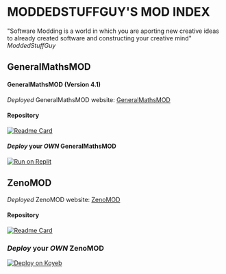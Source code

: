 # MODDEDSTUFFGUY'S MOD INDEX
"Software Modding is a world in which you are aporting new creative ideas to already created software and constructing your creative mind"
*ModdedStuffGuy*

## GeneralMathsMOD
#### **GeneralMathsMOD** (Version **4.1**) 
*Deployed* GeneralMathsMOD website: [GeneralMathsMOD](https://generalm4ths.peroorep.repl.co/)
#### Repository
[![Readme Card](https://github-readme-stats.vercel.app/api/pin/?username=moddedstuffguy&repo=GeneralMathsMOD&theme=synthwave)](https://github.com/moddedstuffguy/GeneralMathsMOD)
#### *Deploy* your ***OWN* GeneralMathsMOD**
[![Run on Replit](https://raw.githubusercontent.com/BinBashBanana/deploy-buttons/master/buttons/remade/replit.svg)](https://replit.com/github/moddedstuffguy/GeneralMathsMOD)

## ZenoMOD
*Deployed* ZenoMOD website: [ZenoMOD](https://zeno-mod-moddedstuffguy.koyeb.app/)
#### Repository
[![Readme Card](https://github-readme-stats.vercel.app/api/pin/?username=moddedstuffguy&repo=ZenoMOD&theme=cobalt)](https://github.com/moddedstuffguy/ZenoMOD)
### *Deploy* your ***OWN* ZenoMOD**
[![Deploy on Koyeb](https://raw.githubusercontent.com/BinBashBanana/deploy-buttons/master/buttons/remade/koyeb.svg)](https://app.koyeb.com/deploy?type=git&repository=github.com/moddedstuffguy/ZenoMOD&branch=main&name=ZenoMOD)
